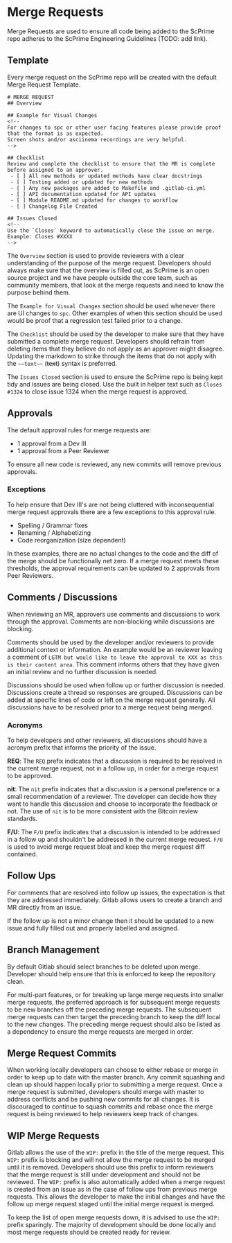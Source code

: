 # Merge Requests
Merge Requests are used to ensure all code being added to the ScPrime repo adheres
to the ScPrime Engineering Guidelines (TODO: add link).

## Template
Every merge request on the ScPrime repo will be created with the default Merge
Request Template.
```
# MERGE REQUEST
## Overview

## Example for Visual Changes
<!--
For changes to spc or other user facing features please provide proof that the format is as expected.  
Screen shots and/or asciinema recordings are very helpful.
-->

## Checklist
Review and complete the checklist to ensure that the MR is complete before assigned to an approver.
 - [ ] All new methods or updated methods have clear docstrings
 - [ ] Testing added or updated for new methods
 - [ ] Any new packages are added to Makefile and .gitlab-ci.yml
 - [ ] API documentation updated for API updates
 - [ ] Module README.md updated for changes to workflow
 - [ ] Changelog File Created

## Issues Closed
<!--
Use the `Closes` keyword to automatically close the issue on merge.  
Example: Closes #XXXX  
-->

```
The `Overview` section is used to provide reviewers with a clear understanding
of the purpose of the merge request. Developers should always make sure that the
overview is filled out, as ScPrime is an open source project and we have people
outside the core team, such as community members, that look at the merge
requests and need to know the purpose behind them.

The `Example for Visual Changes` section should be used whenever there are UI
changes to `spc`. Other examples of when this section should be used would be
proof that a regression test failed prior to a change.

The `Checklist` should be used by the developer to make sure that they have
submitted a complete merge request. Developers should refrain from deleting
items that they believe do not apply as an approver might disagree. Updating the
markdown to strike through the items that do not apply with the `~~text~~`
(~~text~~) syntax is preferred. 

The `Issues Closed` section is used to ensure the ScPrime repo is being kept tidy
and issues are being closed. Use the built in helper text such as `Closes #1324`
to close issue 1324 when the merge request is approved.

## Approvals
The default approval rules for merge requests are:
 - 1 approval from a Dev III
 - 1 approval from a Peer Reviewer

To ensure all new code is reviewed, any new commits will remove previous
approvals.

### Exceptions
To help ensure that Dev III's are not being cluttered with inconsequential merge
request approvals there are a few exceptions to this approval rule.
 - Spelling / Grammar fixes
 - Renaming / Alphabetizing
 - Code reorganization (size dependent)

In these examples, there are no actual changes to the code and the diff of the
merge should be functionally net zero. If a merge request meets these
thresholds, the approval requirements can be updated to 2 approvals from Peer
Reviewers. 

## Comments / Discussions
When reviewing an MR, approvers use comments and discussions to work through the
approval. Comments are non-blocking while discussions are blocking. 

Comments should be used by the developer and/or reviewers to provide additional
context or information. An example would be an reviewer leaving a comment of
`LGTM but would like to leave the approval to XXX as this is their content
area`. This comment informs others that they have given an initial review and no
further discussion is needed.

Discussions should be used when follow up or further discussion is needed.
Discussions create a thread so responses are grouped. Discussions can be added
at specific lines of code or left on the merge request generally. All
discussions have to be resolved prior to a merge request being merged.

### Acronyms
To help developers and other reviewers, all discussions should have a acronym
prefix that informs the priority of the issue.

**REQ**: The `REQ` prefix indicates that a discussion is required to be resolved
in the current merge request, not in a follow up, in order for a merge request
to be approved.

**nit**: The `nit` prefix indicates that a discussion is a personal preference
or a small recommendation of a reviewer. The developer can decide how they want
to handle this discussion and choose to incorporate the feedback or not. The use
of `nit` is to be more consistent with the Bitcoin review standards.

**F/U**: The `F/U` prefix indicates that a discussion is intended to be
addressed in a follow up and shouldn't be addressed in the current merge
request. `F/U` is used to avoid merge request bloat and keep the merge request
diff contained.

## Follow Ups
For comments that are resolved into follow up issues, the expectation is that
they are addressed immediately. Gitlab allows users to create a branch and MR
directly from an issue.

If the follow up is not a minor change then it should be updated to a new issue
and fully filled out and properly labelled and assigned.

## Branch Management
By default Gitlab should select branches to be deleted upon merge. Developer
should help ensure that this is enforced to keep the repository clean.

For multi-part features, or for breaking up large merge requests into smaller
merge requests, the preferred approach is for subsequent merge requests to be
new branches off the preceding merge requests. The subsequent merge requests can
then target the preceding branch to keep the diff local to the new changes. The
preceding merge request should also be listed as a dependency to ensure the
merge requests are merged in order.

## Merge Request Commits
When working locally developers can choose to either rebase or merge in order to
keep up to date with the master branch. Any commit squashing and clean up should
happen locally prior to submitting a merge request. Once a merge request is
submitted, developers should merge with master to address conflicts and be
pushing new commits for all changes. It is discouraged to continue to squash
commits and rebase once the merge request is being reviewed to help reviewers
keep track of changes.

## WIP Merge Requests 
Gitlab allows the use of the `WIP:` prefix in the title of the merge request.
This `WIP:` prefix is blocking and will not allow the merge request to be merged
until it is removed. Developers should use this prefix to inform reviewers that
the merge request is still under development and should not be reviewed. The
`WIP:` prefix is also automatically added when a merge request is created from
an issue as in the case of follow ups from previous merge requests. This allows
the developer to make the initial changes and have the follow up merge request
staged until the initial merge request is merged.

To keep the list of open merge requests down, it is advised to use the `WIP:`
prefix sparingly. The majority of development should be done locally and most
merge requests should be created ready for review.
